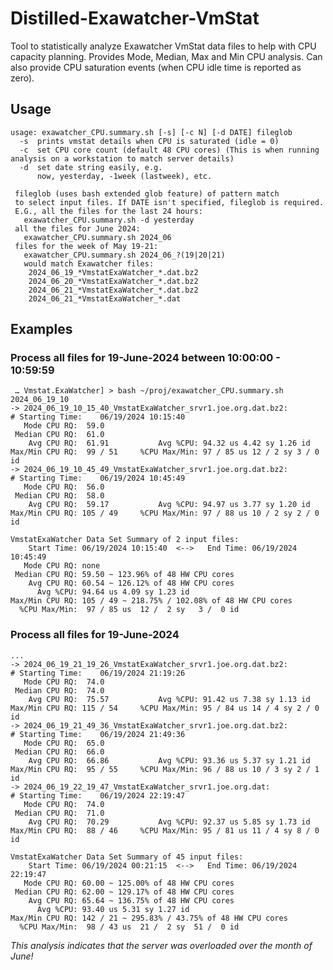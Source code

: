 # Distilled-Exawatcher-VmStat
Tool to statistically analyze Exawatcher VmStat data files to help with CPU capacity planning.
Provides Mode, Median, Max and Min CPU analysis.
Can also provide CPU saturation events (when CPU idle time is reported as zero).

## Usage
    usage: exawatcher_CPU.summary.sh [-s] [-c N] [-d DATE] fileglob
      -s  prints vmstat details when CPU is saturated (idle = 0)
      -c  set CPU core count (default 48 CPU cores) (This is when running analysis on a workstation to match server details)
      -d  set date string easily, e.g.
          now, yesterday, -1week (lastweek), etc.

     fileglob (uses bash extended glob feature) of pattern match
     to select input files. If DATE isn't specified, fileglob is required.
     E.G., all the files for the last 24 hours:
       exawatcher_CPU.summary.sh -d yesterday
     all the files for June 2024:
       exawatcher_CPU.summary.sh 2024_06
     files for the week of May 19-21:
       exawatcher_CPU.summary.sh 2024_06_?(19|20|21)
       would match Exawatcher files:
        2024_06_19_*VmstatExaWatcher_*.dat.bz2
        2024_06_20_*VmstatExaWatcher_*.dat.bz2
        2024_06_21_*VmstatExaWatcher_*.dat.bz2
        2024_06_21_*VmstatExaWatcher_*.dat

## Examples

### Process all files for 19-June-2024 between 10:00:00 - 10:59:59

     … Vmstat.ExaWatcher] > bash ~/proj/exawatcher_CPU.summary.sh 2024_06_19_10
    -> 2024_06_19_10_15_40_VmstatExaWatcher_srvr1.joe.org.dat.bz2:
    # Starting Time:	06/19/2024 10:15:40
       Mode CPU RQ:  59.0
     Median CPU RQ:  61.0
        Avg CPU RQ:  61.91           Avg %CPU: 94.32 us 4.42 sy 1.26 id
    Max/Min CPU RQ:  99 / 51     %CPU Max/Min: 97 / 85 us 12 / 2 sy 3 / 0 id
    -> 2024_06_19_10_45_49_VmstatExaWatcher_srvr1.joe.org.dat.bz2:
    # Starting Time:	06/19/2024 10:45:49
       Mode CPU RQ:  56.0
     Median CPU RQ:  58.0
        Avg CPU RQ:  59.17           Avg %CPU: 94.97 us 3.77 sy 1.20 id
    Max/Min CPU RQ: 105 / 49     %CPU Max/Min: 97 / 88 us 10 / 2 sy 2 / 0 id

    VmstatExaWatcher Data Set Summary of 2 input files:
        Start Time: 06/19/2024 10:15:40  <-->   End Time: 06/19/2024 10:45:49
       Mode CPU RQ: none
     Median CPU RQ: 59.50 ~ 123.96% of 48 HW CPU cores
        Avg CPU RQ: 60.54 ~ 126.12% of 48 HW CPU cores
          Avg %CPU: 94.64 us 4.09 sy 1.23 id
    Max/Min CPU RQ: 105 / 49 ~ 218.75% / 102.08% of 48 HW CPU cores
      %CPU Max/Min:  97 / 85 us  12 /  2 sy   3 /  0 id

### Process all files for 19-June-2024

    ...
    -> 2024_06_19_21_19_26_VmstatExaWatcher_srvr1.joe.org.dat.bz2:
    # Starting Time:	06/19/2024 21:19:26
       Mode CPU RQ:  74.0
     Median CPU RQ:  74.0
        Avg CPU RQ:  75.57           Avg %CPU: 91.42 us 7.38 sy 1.13 id
    Max/Min CPU RQ: 115 / 54     %CPU Max/Min: 95 / 84 us 14 / 4 sy 2 / 0 id
    -> 2024_06_19_21_49_36_VmstatExaWatcher_srvr1.joe.org.dat.bz2:
    # Starting Time:	06/19/2024 21:49:36
       Mode CPU RQ:  65.0
     Median CPU RQ:  66.0
        Avg CPU RQ:  66.86           Avg %CPU: 93.36 us 5.37 sy 1.21 id
    Max/Min CPU RQ:  95 / 55     %CPU Max/Min: 96 / 88 us 10 / 3 sy 2 / 1 id
    -> 2024_06_19_22_19_47_VmstatExaWatcher_srvr1.joe.org.dat:
    # Starting Time:	06/19/2024 22:19:47
       Mode CPU RQ:  74.0
     Median CPU RQ:  71.0
        Avg CPU RQ:  70.29           Avg %CPU: 92.37 us 5.85 sy 1.73 id
    Max/Min CPU RQ:  88 / 46     %CPU Max/Min: 95 / 81 us 11 / 4 sy 8 / 0 id

    VmstatExaWatcher Data Set Summary of 45 input files:
        Start Time: 06/19/2024 00:21:15  <-->   End Time: 06/19/2024 22:19:47
       Mode CPU RQ: 60.00 ~ 125.00% of 48 HW CPU cores
     Median CPU RQ: 62.00 ~ 129.17% of 48 HW CPU cores
        Avg CPU RQ: 65.64 ~ 136.75% of 48 HW CPU cores
          Avg %CPU: 93.40 us 5.31 sy 1.27 id
    Max/Min CPU RQ: 142 / 21 ~ 295.83% / 43.75% of 48 HW CPU cores
      %CPU Max/Min:  98 / 43 us  21 /  2 sy  51 /  0 id

_This analysis indicates that the server was overloaded over the month of June!_   
